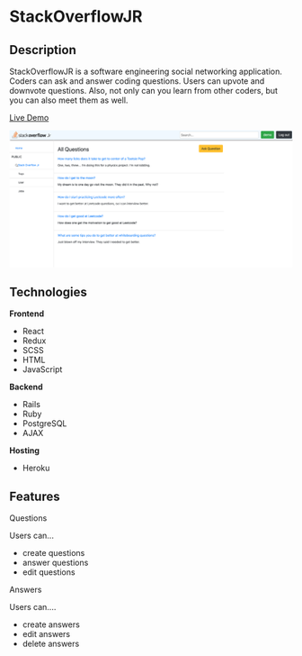 # StackOverflowJR

## Description

StackOverflowJR is a software engineering social networking application. Coders can ask and answer coding questions. Users can upvote and downvote questions. Also, not only can you learn from other coders, but you can also meet them as well.

[Live Demo](https://stackoverflow-jr.herokuapp.com/#/)

![](./app/assets/images/allquestions.png)

## Technologies

**Frontend**
* React
* Redux
* SCSS
* HTML
* JavaScript

**Backend**
* Rails
* Ruby
* PostgreSQL
* AJAX

**Hosting**
* Heroku

## Features

Questions

Users can...
* create questions
* answer questions
* edit questions

Answers

Users can....
* create answers
* edit answers
* delete answers




